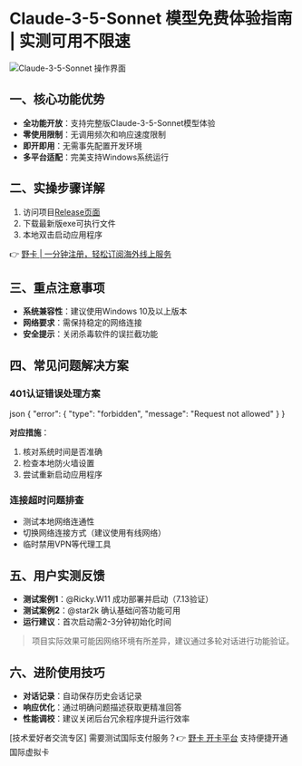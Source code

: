 # Claude-3-5-Sonnet 模型免费体验指南 | 实测可用不限速

![Claude-3-5-Sonnet 操作界面](https://bbtdd.com/wp-content/uploads/img/29105376644.webp)

## 一、核心功能优势
- **全功能开放**：支持完整版Claude-3-5-Sonnet模型体验
- **零使用限制**：无调用频次和响应速度限制
- **即开即用**：无需事先配置开发环境
- **多平台适配**：完美支持Windows系统运行

## 二、实操步骤详解
1. 访问项目[Release页面](https://github.com/xwy-morax/FreeClaude35Assistant/releases)
2. 下载最新版exe可执行文件
3. 本地双击启动应用程序

👉 [野卡 | 一分钟注册，轻松订阅海外线上服务](https://bbtdd.com/yeka)

## 三、重点注意事项
- **系统兼容性**：建议使用Windows 10及以上版本
- **网络要求**：需保持稳定的网络连接
- **安全提示**：关闭杀毒软件的误拦截功能

## 四、常见问题解决方案

### 401认证错误处理方案
json
{
    "error": {
        "type": "forbidden",
        "message": "Request not allowed"
    }
}

**对应措施**：
1. 核对系统时间是否准确
2. 检查本地防火墙设置
3. 尝试重新启动应用程序

### 连接超时问题排查
- 测试本地网络连通性
- 切换网络连接方式（建议使用有线网络）
- 临时禁用VPN等代理工具

## 五、用户实测反馈
- **测试案例1**：@Ricky.W11 成功部署并启动（7.13验证）
- **测试案例2**：@star2k 确认基础问答功能可用
- **运行建议**：首次启动需2-3分钟初始化时间

> 项目实际效果可能因网络环境有所差异，建议通过多轮对话进行功能验证。

## 六、进阶使用技巧
- **对话记录**：自动保存历史会话记录
- **响应优化**：通过明确问题描述获取更精准回答
- **性能调校**：建议关闭后台冗余程序提升运行效率

[技术爱好者交流专区] 需要测试国际支付服务？👉 [野卡 开卡平台](https://bbtdd.com/yeka) 支持便捷开通国际虚拟卡